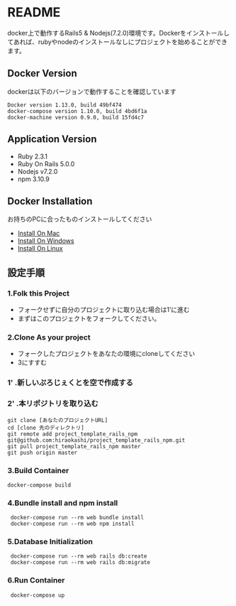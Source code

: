 # README

docker上で動作するRails5 & Nodejs(7.2.0)環境です。Dockerをインストールしてあれば、rubyやnodeのインストールなしにプロジェクトを始めることができます。

## Docker Version
dockerは以下のバージョンで動作することを確認しています
 ```
 Docker version 1.13.0, build 49bf474
 docker-compose version 1.10.0, build 4bd6f1a
 docker-machine version 0.9.0, build 15fd4c7
 ```
 
## Application Version

 * Ruby 2.3.1
 * Ruby On Rails 5.0.0
 * Nodejs v7.2.0
 * npm 3.10.9
 
## Docker Installation
 お持ちのPCに合ったものインストールしてください
 * [Install On Mac](https://docs.docker.com/docker-for-mac/ )
 * [Install On Windows](https://docs.docker.com/docker-for-windows/ )
 * [Install On Linux](https://docs.docker.com/engine/installation/linux/)

## 設定手順

### 1.Folk this Project
 * フォークせずに自分のプロジェクトに取り込む場合は1’に進む
 * まずはこのプロジェクトをフォークしてください。
 
### 2.Clone As your project
 * フォークしたプロジェクトをあなたの環境にcloneしてください
 * 3にすすむ
 
### 1' .新しいぷろじぇくとを空で作成する
### 2' .本リポジトリを取り込む
```shell
git clone [あなたのプロジェクトURL]
cd [clone 先のディレクトリ]
git remote add project_template_rails_npm git@github.com:hiraokashi/project_template_rails_npm.git
git pull project_template_rails_npm master
git push origin master
```

### 3.Build Container
 ```shell
 docker-compose build
 ```
 
### 4.Bundle install and npm install
```shell
 docker-compose run --rm web bundle install
 docker-compose run --rm web npm install
```
 

 
### 5.Database Initialization

```shell
 docker-compose run --rm web rails db:create
 docker-compose run --rm web rails db:migrate
``` 

### 6.Run Container

```shell
 docker-compose up
```
